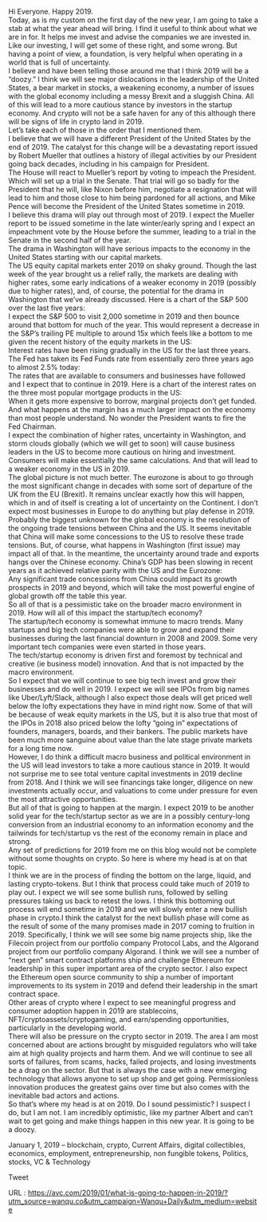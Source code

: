   Hi Everyone. Happy 2019.  
    Today, as is my custom on the first day of the new year, I am going to take a stab at what the year ahead will bring. I find it useful to think about what we are in for. It helps me invest and advise the companies we are invested in. Like our investing, I will get some of these right, and some wrong. But having a point of view, a foundation, is very helpful when operating in a world that is full of uncertainty.  
    I believe and have been telling those around me that I think 2019 will be a “doozy.” I think we will see major dislocations in the leadership of the United States, a bear market in stocks, a weakening economy, a number of issues with the global economy including a messy Brexit and a sluggish China. All of this will lead to a more cautious stance by investors in the startup economy. And crypto will not be a safe haven for any of this although there will be signs of life in crypto land in 2019.  
    Let’s take each of those in the order that I mentioned them.  
    I believe that we will have a different President of the United States by the end of 2019. The catalyst for this change will be a devastating report issued by Robert Mueller that outlines a history of illegal activities by our President going back decades, including in his campaign for President.  
    The House will react to Mueller’s report by voting to impeach the President. Which will set up a trial in the Senate. That trial will go so badly for the President that he will, like Nixon before him, negotiate a resignation that will lead to him and those close to him being pardoned for all actions, and Mike Pence will become the President of the United States sometime in 2019.  
    I believe this drama will play out through most of 2019. I expect the Mueller report to be issued sometime in the late winter/early spring and I expect an impeachment vote by the House before the summer, leading to a trial in the Senate in the second half of the year.  
    The drama in Washington will have serious impacts to the economy in the United States starting with our capital markets.  
    The US equity capital markets enter 2019 on shaky ground. Though the last week of the year brought us a relief rally, the markets are dealing with higher rates, some early indications of a weaker economy in 2019 (possibly due to higher rates), and, of course, the potential for the drama in Washington that we’ve already discussed. Here is a chart of the S&P 500 over the last five years:  
    I expect the S&P 500 to visit 2,000 sometime in 2019 and then bounce around that bottom for much of the year. This would represent a decrease in the S&P’s trailing PE multiple to around 15x which feels like a bottom to me given the recent history of the equity markets in the US:  
    Interest rates have been rising gradually in the US for the last three years. The Fed has taken its Fed Funds rate from essentially zero three years ago to almost 2.5% today:  
    The rates that are available to consumers and businesses have followed and I expect that to continue in 2019. Here is a chart of the interest rates on the three most popular mortgage products in the US:  
    When it gets more expensive to borrow, marginal projects don’t get funded. And what happens at the margin has a much larger impact on the economy than most people understand. No wonder the President wants to fire the Fed Chairman.  
    I expect the combination of higher rates, uncertainty in Washington, and storm clouds globally (which we will get to soon) will cause business leaders in the US to become more cautious on hiring and investment. Consumers will make essentially the same calculations. And that will lead to a weaker economy in the US in 2019.  
    The global picture is not much better. The eurozone is about to go through the most significant change in decades with some sort of departure of the UK from the EU (Brexit). It remains unclear exactly how this will happen, which in and of itself is creating a lot of uncertainty on the Continent. I don’t expect most businesses in Europe to do anything but play defense in 2019.  
    Probably the biggest unknown for the global economy is the resolution of the ongoing trade tensions between China and the US. It seems inevitable that China will make some concessions to the US to resolve these trade tensions. But, of course, what happens in Washington (first issue) may impact all of that. In the meantime, the uncertainty around trade and exports hangs over the Chinese economy. China’s GDP has been slowing in recent years as it achieved relative parity with the US and the Eurozone:  
    Any significant trade concessions from China could impact its growth prospects in 2019 and beyond, which will take the most powerful engine of global growth off the table this year.  
    So all of that is a pessimistic take on the broader macro environment in 2019. How will all of this impact the startup/tech economy?  
    The startup/tech economy is somewhat immune to macro trends. Many startups and big tech companies were able to grow and expand their businesses during the last financial downturn in 2008 and 2009. Some very important tech companies were even started in those years.  
    The tech/startup economy is driven first and foremost by technical and creative (ie business model) innovation. And that is not impacted by the macro environment.  
    So I expect that we will continue to see big tech invest and grow their businesses and do well in 2019. I expect we will see IPOs from big names like Uber/Lyft/Slack, although I also expect those deals will get priced well below the lofty expectations they have in mind right now. Some of that will be because of weak equity markets in the US, but it is also true that most of the IPOs in 2018 also priced below the lofty “going in” expectations of founders, managers, boards, and their bankers. The public markets have been much more sanguine about value than the late stage private markets for a long time now.  
    However, I do think a difficult macro business and political environment in the US will lead investors to take a more cautious stance in 2019. It would not surprise me to see total venture capital investments in 2019 decline from 2018. And I think we will see financings take longer, diligence on new investments actually occur, and valuations to come under pressure for even the most attractive opportunities.  
    But all of that is going to happen at the margin. I expect 2019 to be another solid year for the tech/startup sector as we are in a possibly century-long conversion from an industrial economy to an information economy and the tailwinds for tech/startup vs the rest of the economy remain in place and strong.  
    Any set of predictions for 2019 from me on this blog would not be complete without some thoughts on crypto. So here is where my head is at on that topic.  
    I think we are in the process of finding the bottom on the large, liquid, and lasting crypto-tokens. But I think that process could take much of 2019 to play out. I expect we will see some bullish runs, followed by selling pressures taking us back to retest the lows. I think this bottoming out process will end sometime in 2019 and we will slowly enter a new bullish phase in crypto.I think the catalyst for the next bullish phase will come as the result of some of the many promises made in 2017 coming to fruition in 2019. Specifically, I think we will see some big name projects ship, like the Filecoin project from our portfolio company Protocol Labs, and the Algorand project from our portfolio company Algorand. I think we will see a number of “next gen” smart contract platforms ship and challenge Ethereum for leadership in this super important area of the crypto sector. I also expect the Ethereum open source community to ship a number of important improvements to its system in 2019 and defend their leadership in the smart contract space.  
    Other areas of crypto where I expect to see meaningful progress and consumer adoption happen in 2019 are stablecoins, NFT/cryptoassets/cryptogaming, and earn/spending opportunities, particularly in the developing world.  
    There will also be pressure on the crypto sector in 2019. The area I am most concerned about are actions brought by misguided regulators who will take aim at high quality projects and harm them. And we will continue to see all sorts of failures, from scams, hacks, failed projects, and losing investments be a drag on the sector. But that is always the case with a new emerging technology that allows anyone to set up shop and get going. Permissionless innovation produces the greatest gains over time but also comes with the inevitable bad actors and actions.  
    So that’s where my head is at on 2019. Do I sound pessimistic? I suspect I do, but I am not. I am incredibly optimistic, like my partner Albert and can’t wait to get going and make things happen in this new year. It is going to be a doozy.  
      
    
January 1, 2019 – blockchain, crypto, Current Affairs, digital collectibles, economics, employment, entrepreneurship, non fungible tokens, Politics, stocks, VC & Technology
  
    
Tweet
  
    
  URL : https://avc.com/2019/01/what-is-going-to-happen-in-2019/?utm_source=wanqu.co&utm_campaign=Wanqu+Daily&utm_medium=website